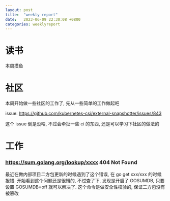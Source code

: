 ```yaml
---
layout: post
title:  "weekly report"
date:   2023-06-09 22:30:08 +0800
categories: weeklyreport
---
```


# 读书

本周摸鱼

# 社区

本周开始做一些社区的工作了, 先从一些简单的工作做起吧

issue: https://github.com/kubernetes-csi/external-snapshotter/issues/843

这个 issue 倒是没啥, 不过会牵扯一些 ci 的东西, 还是可以学习下社区的做法的


# 工作

### https://sum.golang.org/lookup/xxxx 404 Not Found

最近在做内部项目二方包更新的时候遇到了这个错误, 在  go get xxx/xxx 的时候报错. 开始看到这个问题还是很懵的, 不过查了下, 发现是开启了 GOSUMDB, 只要设置 GOSUMDB=off 就可以解决了. 这个命令是做安全性校验的, 保证二方包没有被篡改

